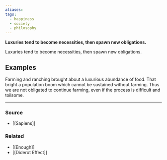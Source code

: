 ```yaml
---
aliases: 
tags:
  - happiness
  - society
  - philosophy
---
```

**Luxuries tend to become necessities, then spawn new obligations.**

Luxuries tend to become necessities, then spawn new obligations.

## Examples

Farming and ranching brought about a luxurious abundance of food. That bright a population boom which cannot be sustained without farming.  Thus we are not obligated to continue farming, even if the process is difficult and toilsome.

---

### Source
- [[Sapiens]]

### Related
- [[Enough]]
- [[Diderot Effect]]